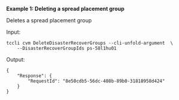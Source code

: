 **Example 1: Deleting a spread placement group**

Deletes a spread placement group

Input: 

```
tccli cvm DeleteDisasterRecoverGroups --cli-unfold-argument  \
    --DisasterRecoverGroupIds ps-58l1hu01
```

Output: 
```
{
    "Response": {
        "RequestId": "8e50cdb5-56dc-408b-89b0-31818958d424"
    }
}
```

